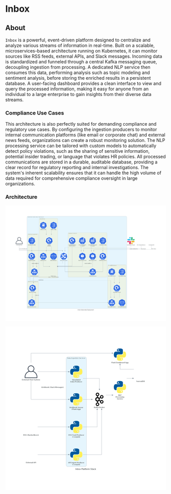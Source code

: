 # Inbox

## About

`Inbox` is a powerful, event-driven platform designed to centralize and analyze various streams of information in real-time. Built on a scalable, microservices-based architecture running on Kubernetes, it can monitor sources like RSS feeds, external APIs, and Slack messages. Incoming data is standardized and funneled through a central Kafka messaging queue, decoupling ingestion from processing. A dedicated NLP service then consumes this data, performing analysis such as topic modeling and sentiment analysis, before storing the enriched results in a persistent database. A user-facing dashboard provides a clean interface to view and query the processed information, making it easy for anyone from an individual to a large enterprise to gain insights from their diverse data streams.

### Compliance Use Cases

This architecture is also perfectly suited for demanding compliance and regulatory use cases. By configuring the ingestion producers to monitor internal communication platforms (like email or corporate chat) and external news feeds, organizations can create a robust monitoring solution. The NLP processing service can be tailored with custom models to automatically detect policy violations, such as the sharing of sensitive information, potential insider trading, or language that violates HR policies. All processed communications are stored in a durable, auditable database, providing a clear record for regulatory reporting and internal investigations. The system's inherent scalability ensures that it can handle the high volume of data required for comprehensive compliance oversight in large organizations.

### Architecture

![Architecture](lib/dashboard/static/img/inbox_kubernetes_deployment.png)

![Architecture](lib/dashboard/static/img/inbox_platform_stack.png)

